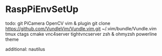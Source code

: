 # RaspPiEnvSetUp


todo:
git
PiCamera
OpenCV
vim & plugin
	git clone https://github.com/VundleVim/Vundle.vim.git ~/.vim/bundle/Vundle.vim
tmux
ctags
cmake
vnc4server
tightvncserver
zsh & ohmyzsh
powerline theme

additional:
nautilus
